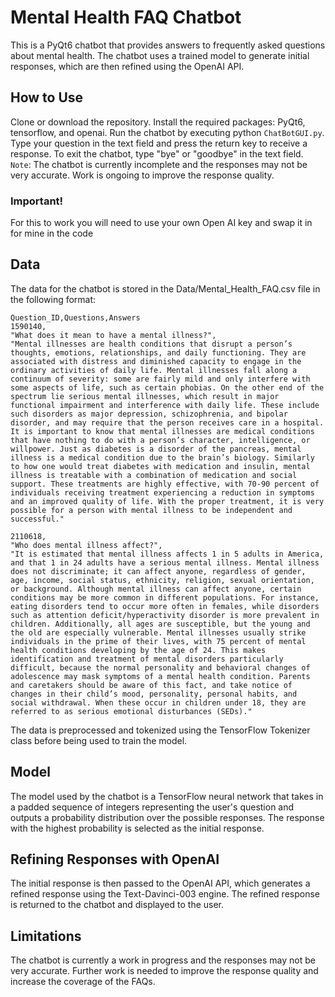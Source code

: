 # Mental Health FAQ Chatbot

This is a PyQt6 chatbot that provides answers to frequently asked questions about mental health. The chatbot uses a trained model to generate initial responses, which are then refined using the OpenAI API.

## How to Use

Clone or download the repository.
Install the required packages: PyQt6, tensorflow, and openai.
Run the chatbot by executing python `ChatBotGUI.py`.
Type your question in the text field and press the return key to receive a response.
To exit the chatbot, type "bye" or "goodbye" in the text field.
`Note`: The chatbot is currently incomplete and the responses may not be very accurate. Work is ongoing to improve the response quality.

### Important!
For this to work you will need to use your own Open AI key and swap it in for mine in the code

## Data

The data for the chatbot is stored in the Data/Mental_Health_FAQ.csv file in the following format:

```
Question_ID,Questions,Answers
1590140,
"What does it mean to have a mental illness?", 
"Mental illnesses are health conditions that disrupt a person’s thoughts, emotions, relationships, and daily functioning. They are associated with distress and diminished capacity to engage in the ordinary activities of daily life. Mental illnesses fall along a continuum of severity: some are fairly mild and only interfere with some aspects of life, such as certain phobias. On the other end of the spectrum lie serious mental illnesses, which result in major functional impairment and interference with daily life. These include such disorders as major depression, schizophrenia, and bipolar disorder, and may require that the person receives care in a hospital. It is important to know that mental illnesses are medical conditions that have nothing to do with a person’s character, intelligence, or willpower. Just as diabetes is a disorder of the pancreas, mental illness is a medical condition due to the brain’s biology. Similarly to how one would treat diabetes with medication and insulin, mental illness is treatable with a combination of medication and social support. These treatments are highly effective, with 70-90 percent of individuals receiving treatment experiencing a reduction in symptoms and an improved quality of life. With the proper treatment, it is very possible for a person with mental illness to be independent and successful."

2110618,
"Who does mental illness affect?", 
"It is estimated that mental illness affects 1 in 5 adults in America, and that 1 in 24 adults have a serious mental illness. Mental illness does not discriminate; it can affect anyone, regardless of gender, age, income, social status, ethnicity, religion, sexual orientation, or background. Although mental illness can affect anyone, certain conditions may be more common in different populations. For instance, eating disorders tend to occur more often in females, while disorders such as attention deficit/hyperactivity disorder is more prevalent in children. Additionally, all ages are susceptible, but the young and the old are especially vulnerable. Mental illnesses usually strike individuals in the prime of their lives, with 75 percent of mental health conditions developing by the age of 24. This makes identification and treatment of mental disorders particularly difficult, because the normal personality and behavioral changes of adolescence may mask symptoms of a mental health condition. Parents and caretakers should be aware of this fact, and take notice of changes in their child’s mood, personality, personal habits, and social withdrawal. When these occur in children under 18, they are referred to as serious emotional disturbances (SEDs)."
```

The data is preprocessed and tokenized using the TensorFlow Tokenizer class before being used to train the model.

## Model

The model used by the chatbot is a TensorFlow neural network that takes in a padded sequence of integers representing the user's question and outputs a probability distribution over the possible responses. The response with the highest probability is selected as the initial response.

## Refining Responses with OpenAI

The initial response is then passed to the OpenAI API, which generates a refined response using the Text-Davinci-003 engine. The refined response is returned to the chatbot and displayed to the user.

## Limitations

The chatbot is currently a work in progress and the responses may not be very accurate. Further work is needed to improve the response quality and increase the coverage of the FAQs.

